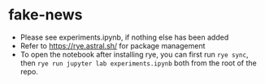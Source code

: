 # fake-news
 - Please see experiments.ipynb, if nothing else has been added
 - Refer to https://rye.astral.sh/ for package management
 - To open the notebook after installing rye, you can first run `rye sync`, then `rye run jupyter lab experiments.ipynb` both from the root of the repo.
